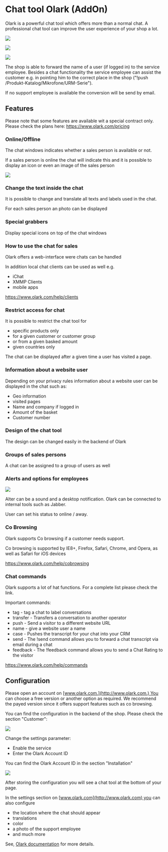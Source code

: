 # Chat tool Olark (AddOn)

Olark is a powerful chat tool which offers more than a normal chat. A professional chat tool can improve the user experience of your shop a lot.

![](img/olark_addon.png)

![](img/olark_chat.png)

![](img/olark_info.png)

The shop is able to forward the name of a user (if logged in) to the service employee. Besides a chat functionality the service employee can assist the customer e.g. in pointing him to the correct place in the shop ("\!push /Produkt-Katalog/Mikrofone/URM-Serie"). 

If no support employee is available the conversion will be send by email. 

## Features

Please note that some features are available wit a special contract only. Please check the plans here: <https://www.olark.com/pricing>

### Online/Offline

The chat windows indicates whether a sales person is available or not.

If a sales person is online the chat will indicate this and it is possible to display an icon or even an image of the sales person

![](img/olark_online_offline.png)

### Change the text inside the chat

It is possible to change and translate all texts and labels used in the chat.

For each sales person an photo can be displayed

### Special grabbers

Display special icons on top of the chat windows

### How to use the chat for sales

Olark offers a web-interface were chats can be handled

In addition local chat clients can be used as well e.g.

- iChat
- XMMP Clients
- mobile apps

<https://www.olark.com/help/clients>

### Restrict access for chat

	
It is possible to restrict the chat tool for

- specific products only
- for a given customer or customer group
- or from a given basked amount
- given countries only

The chat can be displayed after a given time a user has visited a page.

### Information about a website user

Depending on your privacy rules information about a website user can be displayed in the chat such as:

- Geo information
- visited pages
- Name and company if logged in
- Amount of the basket
- Customer number

### Design of the chat tool

The design can be changed easily in the backend of Olark

### Groups of sales persons

A chat can be assigned to a group of users as well
	
### Alerts and options for employees

![](img/olark_alerts.png)

Alter can be a sound and a desktop notification. Olark can be connected to internal tools such as Jabber.

User can set his status to online / away.

### Co Browsing

Olark supports Co browsing if a customer needs support.

Co browsing is supported by IE8+, Firefox, Safari, Chrome, and Opera, as well as Safari for iOS devices

<https://www.olark.com/help/cobrowsing>

### Chat commands

	
Olark supports a lot of hat functions. For a complete list please check the link.

Important commands:

- tag - tag a chat  to label conversations 
- transfer - Transfers a conversation to another operator
- push - Send a visitor to a different website URL
- name - give a website user a name
- case - Pushes the transcript for your chat into your CRM 
- send - The !send command allows you to forward a chat transcript via email during a chat 
- feedback - The !feedback command allows you to send a Chat Rating to the visitor

<https://www.olark.com/help/commands>

## Configuration

Please open an account on [www.olark.com.](http://www.olark.com.) You can choose a free version or another option as required. We recommend the payed version since it offers support features such as co browsing.

You can find the configuration in the backend of the shop. Please check the section "Customer":

![](img/olark_customer.png)

Change the settings parameter:

- Enable the service
- Enter the Olark Account ID

You can find the Olark Account ID in the section "Installation"

![](img/olark_installation.png)

After storing the configuration you will see a chat tool at the bottom of your page. 

In the settings section on [www.olark.com](http://www.olark.com) you can also configure

- the location where the chat should appear
- translations
- color
- a photo of the support employee 
- and much more

See, [Olark documentation](https://www.olark.com/api) for more details.
